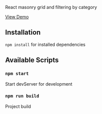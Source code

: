React masonry grid and filtering by category

<a href="https://blackwhite2018.github.io/Gallery/" target="_blank">View Demo</a>

## Installation

`npm install` for installed dependencies

## Available Scripts

### `npm start`

Start devServer for development

### `npm run build`

Project build

